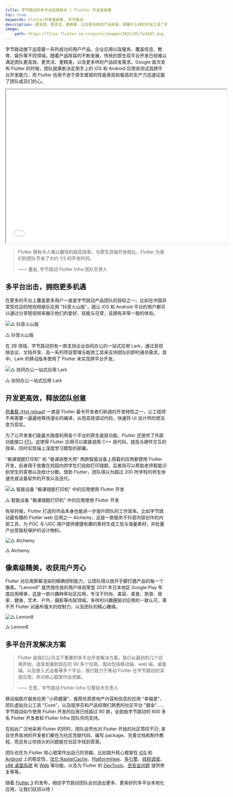 ```yaml
---
title: 字节跳动的多平台绽放秘诀 | Flutter 开发者故事
toc: true
keywords: Flutter开发者故事, 字节跳动
description: 更高效、更灵活、更精美，以及更多样的产品研发，需要什么样的开发工具？看字节跳动分享他们的故事。
image:
    path: https://files.flutter-io.cn/posts/images/2022/05/3o1bOf.png
---
```


字节跳动旗下运营着一系列成功的用户产品、企业应用以及服务，覆盖信息、教育、娱乐等不同领域。随着产品阵容的不断发展，传统的原生双平台开发已经难以满足团队更高效、更灵活、更精美，以及更多样的产品研发需求。Google 首次发布 Flutter 的时候，团队就果断决定用手上的 iOS 和 Android 应用来测试其跨平台开发能力，而 Flutter 也用不逊于原生框架的性能表现和极高的生产力迅速征服了团队成员们的心。

<iframe width="690" height="480" src="{{site.bili.embed}}?aid=596724784&bvid=BV1xB4y197Tc&cid=722160670&page=1&autoplay=false" {{site.bili.set-short}}> </iframe>


> Flutter 拥有令人难以置信的超高效率，与原生双端开发相比，Flutter 为我们的团队节省了大约 1/3 的开发时间。
> 
> —— 董岩, 字节跳动 Flutter Infra 团队负责人

## **多平台出击，拥抱更多机遇**

在更多的平台上覆盖更多用户一直是字节跳动产品团队的目标之一。比如在中国非常受欢迎的短视频娱乐应用 "抖音火山版"，就让 iOS 和 Android 平台的用户都可以通过分享短视频来展示他们的爱好、技能与日常，且拥有非常一致的体验。

![△ 抖音火山版]({{site.flutter-files-cn}}posts/images/2022/05/3xkCSz.gif)

△ 抖音火山版

在 2B 领域，字节跳动则有一款支持企业协同办公的一站式应用 Lark，通过音视频会议、文档共享、及一系列项目管理与能效工具来支持团队的即时通讯需求。其中，Lark 的移动版本使用了 Flutter 来实现跨平台开发。

![△ 协同办公一站式应用 Lark]({{site.flutter-files-cn}}posts/images/2022/05/slsqWB.gif)

△ 协同办公一站式应用 Lark

## **开发更高效，释放团队创意**

[热重载 (Hot reload)](https://docs.flutter.cn/development/tools/hot-reload) 一直是 Flutter 最令开发者们称道的开发特性之一，让工程师不再需要一遍遍地等待漫长的编译，从而高效调试代码，快速将 UI 设计师的想法变为现实。

为了让开发者们能最大限度利用各个平台的原生底层功能，Flutter 还提供了外部功能接口 [FFI](https://docs.flutter.cn/development/platform-integration/c-interop)。这使得 Flutter 应用可以直接调用 C++ 层代码，提高与硬件交互的效率，同时实现端上深度学习模型的部署。

"极课错题打印机" 和 "极课阅卷大师" 两款智能设备上搭载的应用都使用 Flutter 开发，前者用于放置在校园内供学生们自助打印错题，后者则可以帮助老师智能识别学生的答卷以及统计分数。借助 Flutter，团队得以为超过 200 所学校的师生快速完成设备软件的开发以及迭代。

![△ 智能设备 "极课错题打印机" 中的应用使用 Flutter 开发]({{site.flutter-files-cn}}posts/images/2022/05/oMNaBD.gif)

△ 智能设备 "极课错题打印机" 中的应用使用 Flutter 开发

有些时候，Flutter 打造的作品本身也能进一步提升团队的工作效率。比如字节跳动最有趣的 Flutter web 应用之一 Alchemy，这是一款服务于抖音内容创作的内部工具，为 PGC 与 UGC 用户提供便捷有趣的素材生成工具与海量素材，并批量产出受版权保护的设计物料。

![△ Alchemy]({{site.flutter-files-cn}}posts/images/2022/05/7AhByp.gif)

△ Alchemy

## **像素级精美，收获用户芳心**

Flutter 对应用屏幕渲染的精确控制能力，让团队得以放开手脚打磨产品的每一个像素。"Lemon8" 就凭借优良的用户体验荣登 2021 年日本地区 Google Play 年度应用榜单，这是一款兴趣种草社区应用，专注于时尚、美容、美食、旅游、居家、健身、艺术、户外、摄影等内容领域。多样的兴趣圈层对应用的一致认可，离不开 Flutter 对画布强大的控制力，以及团队的精心雕琢。

![△ Lemon8]({{site.flutter-files-cn}}posts/images/2022/05/wbj080.gif)

△ Lemon8

## **多平台开发解决方案**

> Flutter 是我们公司当下重要的多平台开发解决方案。我们从最初的几个应用开始，逐渐发展到现在的 90 多个应用，面向包括移动端、web 端、桌面端，以及嵌入式设备等多个平台。我们致力于推动 Flutter 在字节跳动的深度应用，并对核心框架作出贡献。
>
> —— 王莹，字节跳动 Flutter Infra 引擎技术负责人

移动端医疗服务应用 "小荷健康"、推荐优质房地产内容和信息的应用 "幸福里"、团队虚拟办公工具 "Coze"，以及程序员和产品经理们熟悉的社区平台 "掘金"……字节跳动如今使用 Flutter 开发的应用已经超过 90 款，全部由字节跳动的 800 多名 Flutter 开发者和 Flutter Infra 团队共同支持。

在如此广泛地采用 Flutter 的同时，团队自然也对 Flutter 开放的社区赞叹不已: 来自世界各地的开发者们都在为社区贡献代码、编写 package、完善文档和制作教程，而总有让你挠头的问题能在社区中找到答案。

团队也在为 Flutter 核心框架作出自己的贡献。比如提升核心框架在 [iOS](https://github.com/flutter/engine/pull/17366) 和 [Android](https://github.com/flutter/engine/pull/30924) 上的稳定性，[优化 RasterCache](https://github.com/flutter/engine/pull/31892)、[PlatformView](https://github.com/flutter/engine/pull/27662)、[多引擎](https://github.com/flutter/engine/pull/17366)、[线程调度](https://github.com/flutter/engine/pull/30605)、[x86 桌面系统](https://github.com/flutter/engine/pull/30417) 和 [Web](https://github.com/flutter/website/pull/3296) 等功能，以及为 Flutter 的 [DevTools](https://github.com/flutter/engine/pull/30538)、[空安全问题](https://github.com/flutter/engine/pull/30145) 提供修复等等。

随着 [Flutter 3](https://flutter.cn/posts/introducing-flutter-3) 的发布，相信字节跳动团队会创造出更多、更美好的多平台本地化应用，让我们拭目以待！
